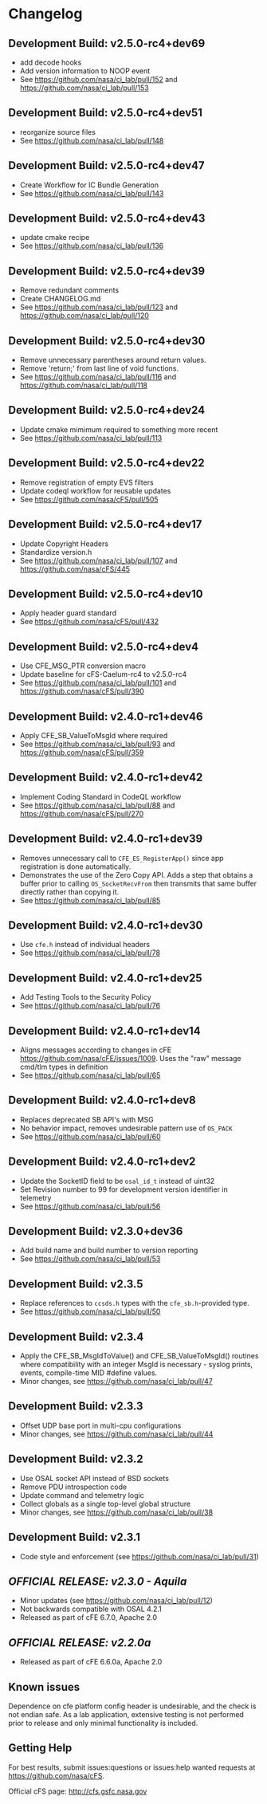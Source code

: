 # Changelog

## Development Build: v2.5.0-rc4+dev69
- add decode hooks
- Add version information to NOOP event
- See <https://github.com/nasa/ci_lab/pull/152> and <https://github.com/nasa/ci_lab/pull/153>

## Development Build: v2.5.0-rc4+dev51
- reorganize source files
- See <https://github.com/nasa/ci_lab/pull/148>

## Development Build: v2.5.0-rc4+dev47
- Create Workflow for IC Bundle Generation
- See <https://github.com/nasa/ci_lab/pull/143>

## Development Build: v2.5.0-rc4+dev43
- update cmake recipe
- See <https://github.com/nasa/ci_lab/pull/136>

## Development Build: v2.5.0-rc4+dev39
- Remove redundant comments
- Create CHANGELOG.md
- See <https://github.com/nasa/ci_lab/pull/123> and <https://github.com/nasa/ci_lab/pull/120>

## Development Build: v2.5.0-rc4+dev30
- Remove unnecessary parentheses around return values.
- Remove 'return;' from last line of void functions.
- See <https://github.com/nasa/ci_lab/pull/116> and <https://github.com/nasa/ci_lab/pull/118>

## Development Build: v2.5.0-rc4+dev24
- Update cmake mimimum required to something more recent
- See <https://github.com/nasa/ci_lab/pull/113>

## Development Build: v2.5.0-rc4+dev22
- Remove registration of empty EVS filters
- Update codeql workflow for reusable updates
- See <https://github.com/nasa/cFS/pull/505> 

## Development Build: v2.5.0-rc4+dev17
- Update Copyright Headers
- Standardize version.h 
- See <https://github.com/nasa/ci_lab/pull/107> and <https://github.com/nasa/cFS/445>

## Development Build: v2.5.0-rc4+dev10
- Apply header guard standard
- See <https://github.com/nasa/cFS/pull/432>

## Development Build: v2.5.0-rc4+dev4
- Use CFE_MSG_PTR conversion macro
- Update baseline for cFS-Caelum-rc4 to v2.5.0-rc4
- See <https://github.com/nasa/ci_lab/pull/101> and <https://github.com/nasa/cFS/pull/390>

## Development Build: v2.4.0-rc1+dev46
- Apply CFE_SB_ValueToMsgId where required
- See <https://github.com/nasa/ci_lab/pull/93> and <https://github.com/nasa/cFS/pull/359>

## Development Build: v2.4.0-rc1+dev42
- Implement Coding Standard in CodeQL workflow
- See <https://github.com/nasa/ci_lab/pull/88> and <https://github.com/nasa/cFS/pull/270>

## Development Build: v2.4.0-rc1+dev39
- Removes unnecessary call to `CFE_ES_RegisterApp()` since app registration is done automatically.
- Demonstrates the use of the Zero Copy API. Adds a step that obtains a buffer prior to calling `OS_SocketRecvFrom` then transmits that same buffer directly rather than copying it.
- See <https://github.com/nasa/ci_lab/pull/85>

## Development Build: v2.4.0-rc1+dev30
- Use `cfe.h` instead of individual headers
- See <https://github.com/nasa/ci_lab/pull/78>

## Development Build: v2.4.0-rc1+dev25
- Add Testing Tools to the Security Policy
- See <https://github.com/nasa/ci_lab/pull/76>

## Development Build: v2.4.0-rc1+dev14
- Aligns messages according to changes in cFE <https://github.com/nasa/cFE/issues/1009>. Uses the "raw" message cmd/tlm types in definition
- See <https://github.com/nasa/ci_lab/pull/65>

## Development Build: v2.4.0-rc1+dev8
- Replaces deprecated SB API's with MSG
- No behavior impact, removes undesirable pattern use of `OS_PACK`
- See <https://github.com/nasa/ci_lab/pull/60>

## Development Build: v2.4.0-rc1+dev2
- Update the SocketID field to be `osal_id_t` instead of uint32
- Set Revision number to 99 for development version identifier in telemetry
- See <https://github.com/nasa/ci_lab/pull/56>

## Development Build: v2.3.0+dev36
- Add build name and build number to version reporting
- See <https://github.com/nasa/ci_lab/pull/53>

## Development Build: v2.3.5
- Replace references to `ccsds.h` types with the `cfe_sb.h`-provided type.
- See <https://github.com/nasa/ci_lab/pull/50>

## Development Build: v2.3.4
- Apply the CFE_SB_MsgIdToValue() and CFE_SB_ValueToMsgId() routines where compatibility with an integer MsgId is necessary - syslog prints, events, compile-time MID #define values.
- Minor changes, see <https://github.com/nasa/ci_lab/pull/47>

## Development Build: v2.3.3
- Offset UDP base port in multi-cpu configurations
- Minor changes, see <https://github.com/nasa/ci_lab/pull/44>

## Development Build: v2.3.2
- Use OSAL socket API instead of BSD sockets
- Remove PDU introspection code
- Update command and telemetry logic
- Collect globals as a single top-level global structure
- Minor changes, see <https://github.com/nasa/ci_lab/pull/38>

## Development Build: v2.3.1
- Code style and enforcement (see <https://github.com/nasa/ci_lab/pull/31>)

## _**OFFICIAL RELEASE: v2.3.0 - Aquila**_
- Minor updates (see <https://github.com/nasa/ci_lab/pull/12>)
- Not backwards compatible with OSAL 4.2.1
- Released as part of cFE 6.7.0, Apache 2.0

## _**OFFICIAL RELEASE: v2.2.0a**_
- Released as part of cFE 6.6.0a, Apache 2.0

## Known issues
Dependence on cfe platform config header is undesirable, and the check is not endian safe. As a lab application, extensive testing is not performed prior to release and only minimal functionality is included.

## Getting Help
For best results, submit issues:questions or issues:help wanted requests at <https://github.com/nasa/cFS>.

Official cFS page: <http://cfs.gsfc.nasa.gov>
